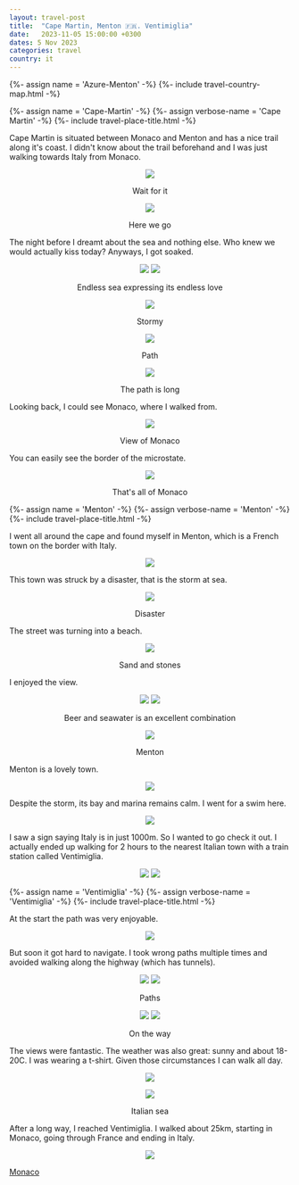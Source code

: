 ```yaml
---
layout: travel-post
title:  "Cape Martin, Menton 🇫🇷. Ventimiglia"
date:   2023-11-05 15:00:00 +0300
dates: 5 Nov 2023
categories: travel
country: it
---
```

{%- assign name = 'Azure-Menton' -%}
{%- include travel-country-map.html -%}


{%- assign name = 'Cape-Martin' -%}
{%- assign verbose-name = 'Cape Martin' -%}
{%- include travel-place-title.html -%}

Cape Martin is situated between Monaco and Menton and has a nice trail along it's coast. I didn't know about the trail beforehand and I was just walking towards Italy from Monaco. 

<center>
    <img src="{{site.baseurl}}/assets/img/menton/2.jpg" />
    <p class="image-label">Wait for it</p>
</center>

<center>
    <img src="{{site.baseurl}}/assets/img/menton/2-1.jpg" />
    <p class="image-label">Here we go</p>
</center>

The night before I dreamt about the sea and nothing else. Who knew we would actually kiss today? Anyways, I got soaked.
<center>
    <div class="side-by-side">
        <img src="{{site.baseurl}}/assets/img/menton/4.jpg" />
        <img src="{{site.baseurl}}/assets/img/menton/3.jpg" />
    </div>
    <p class="image-label">Endless sea expressing its endless love</p>
</center>

<center>
    <img src="{{site.baseurl}}/assets/img/menton/7.jpg" />
    <p class="image-label">Stormy</p>
</center>

<center>
    <img src="{{site.baseurl}}/assets/img/menton/5.jpg" />
    <p class="image-label">Path</p>
</center>

<center>
    <img src="{{site.baseurl}}/assets/img/menton/8.jpg" />
    <p class="image-label">The path is long</p>
</center>

Looking back, I could see Monaco, where I walked from.
<center>
    <img src="{{site.baseurl}}/assets/img/menton/6.jpg" />
    <p class="image-label">View of Monaco</p>
</center>

You can easily see the border of the microstate.
<center>
    <img src="{{site.baseurl}}/assets/img/menton/1.jpg" />
    <p class="image-label">That's all of Monaco</p>
</center>

{%- assign name = 'Menton' -%}
{%- assign verbose-name = 'Menton' -%}
{%- include travel-place-title.html -%}

I went all around the cape and found myself in Menton, which is a French town on the border with Italy.
<center>
    <img src="{{site.baseurl}}/assets/img/menton/9.jpg" />
    <p class="image-label"></p>
</center>

This town was struck by a disaster, that is the storm at sea.
<center>
    <img src="{{site.baseurl}}/assets/img/menton/10.jpg" />
    <p class="image-label">Disaster</p>
</center>

The street was turning into a beach.
<center>
    <img src="{{site.baseurl}}/assets/img/menton/11.jpg" />
    <p class="image-label">Sand and stones</p>
</center>

I enjoyed the view.
<center>
    <div class="side-by-side">
        <img src="{{site.baseurl}}/assets/img/menton/12.jpg" />
        <img src="{{site.baseurl}}/assets/img/menton/13.jpg" />
    </div>
    <p class="image-label">Beer and seawater is an excellent combination</p>
</center>

<center>
    <img src="{{site.baseurl}}/assets/img/menton/14.jpg" />
    <p class="image-label">Menton</p>
</center>

Menton is a lovely town.
<center>
    <img src="{{site.baseurl}}/assets/img/menton/15.jpg" />
    <p class="image-label"></p>
</center>

Despite the storm, its bay and marina remains calm. I went for a swim here. 
<center>
    <img src="{{site.baseurl}}/assets/img/menton/16.jpg" />
    <p class="image-label"></p>
</center>

I saw a sign saying Italy is in just 1000m. So I wanted to go check it out. I actually ended up walking for 2 hours to the nearest Italian town with a train station called Ventimiglia.
<center>
    <div class="side-by-side">
        <img src="{{site.baseurl}}/assets/img/menton/17.jpg" />
        <img src="{{site.baseurl}}/assets/img/menton/18.jpg" />
    </div>
    <p class="image-label"></p>
</center>

{%- assign name = 'Ventimiglia' -%}
{%- assign verbose-name = 'Ventimiglia' -%}
{%- include travel-place-title.html -%}

At the start the path was very enjoyable.
<center>
    <img src="{{site.baseurl}}/assets/img/ventimiglia/1.jpg" />
    <p class="image-label"></p>
</center>

But soon it got hard to navigate. I took wrong paths multiple times and avoided walking along the highway (which has tunnels). 
<center>
    <div class="side-by-side">
        <img src="{{site.baseurl}}/assets/img/ventimiglia/2.jpg" />
        <img src="{{site.baseurl}}/assets/img/ventimiglia/3.jpg" />
    </div>
    <p class="image-label">Paths</p>
</center>

<center>
    <div class="side-by-side">
        <img src="{{site.baseurl}}/assets/img/ventimiglia/4.jpg" />
        <img src="{{site.baseurl}}/assets/img/ventimiglia/5.jpg" />
    </div>
    <p class="image-label">On the way</p>
</center>

The views were fantastic. The weather was also great: sunny and about 18-20C. I was wearing a t-shirt. Given those circumstances I can walk all day.
<center>
    <img src="{{site.baseurl}}/assets/img/ventimiglia/6.jpg" />
    <p class="image-label"></p>
</center>

<center>
    <img src="{{site.baseurl}}/assets/img/ventimiglia/7.jpg" />
    <p class="image-label">Italian sea</p>
</center>

After a long way, I reached Ventimiglia. I walked about 25km, starting in Monaco, going through France and ending in Italy.
<center>
    <img src="{{site.baseurl}}/assets/img/ventimiglia/8.jpg" />
    <p class="image-label"></p>
</center>


<a class="prev" href="/travel/2023/monaco">
    Monaco
</a>
